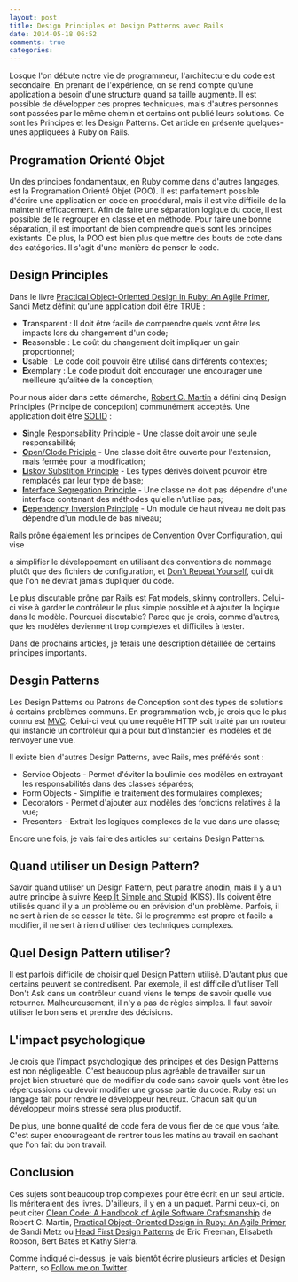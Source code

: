 ```yaml
---
layout: post
title: Design Principles et Design Patterns avec Rails
date: 2014-05-18 06:52
comments: true
categories:
---
```


Losque l'on débute notre vie de programmeur, l'architecture du code est
secondaire. En prenant de l'expérience, on se rend compte qu'une
application a besoin d'une structure quand sa taille augmente. Il est possible
de développer ces propres techniques, mais d'autres personnes sont passées par le
même chemin et certains ont publié leurs solutions. Ce sont les Principes et les Design Patterns.
Cet article en présente quelques-unes appliquées à Ruby on Rails.

<!--more-->

## Programation Orienté Objet

Un des principes fondamentaux, en Ruby comme dans d'autres langages, est la
Programation Orienté Objet (POO). Il est parfaitement possible d'écrire une
application en code en procédural, mais il est vite difficile de la maintenir
efficacement. Afin de faire une séparation logique du code, il est possible de
le regrouper en classe et en méthode. Pour faire une bonne séparation, il est
important de bien comprendre quels sont les principes existants. De plus, la
POO est bien plus que mettre des bouts de cote dans des catégories. Il s'agit
d'une manière de penser le code.

## Design Principles

Dans le livre [Practical Object-Oriented Design in Ruby: An Agile Primer](http://www.amazon.ca/Practical-Object-Oriented-Design-Ruby-Primer/dp/0321721330), Sandi Metz définit qu'une application doit être TRUE :

* **T**ransparent : Il doit être facile de comprendre quels vont être les impacts lors du changement d'un code;
* **R**easonable : Le coût du changement doit impliquer un gain proportionnel;
* **U**sable : Le code doit pouvoir être utilisé dans différents contextes;
* **E**xemplary : Le code produit doit encourager une encourager une meilleure qu’alitée de la conception;

Pour nous aider dans cette démarche, [Robert C. Martin](http://en.wikipedia.org/wiki/Robert_Cecil_Martin) a défini cinq Design Principles (Principe de conception) communément acceptés. Une application doit être [SOLID](http://en.wikipedia.org/wiki/SOLID_%28object-oriented_design%29) :

* [**S**ingle Responsability Principle](http://en.wikipedia.org/wiki/Single_responsibility_principle) - Une classe doit avoir une seule responsabilité;
* [**O**pen/Clode Priciple](http://en.wikipedia.org/wiki/Open/closed_principle) - Une classe doit être ouverte pour l'extension, mais fermée pour la modification;
* [**L**iskov Substition Principle](http://en.wikipedia.org/wiki/Liskov_substitution_principle) - Les types dérivés doivent pouvoir être remplacés par leur type de base;
* [**I**nterface Segregation Principle](http://en.wikipedia.org/wiki/Interface_segregation_principle) - Une classe ne doit pas dépendre d'une interface contenant des méthodes qu'elle n'utilise pas;
* [**D**ependency Inversion Principle](http://en.wikipedia.org/wiki/Dependency_inversion_principle) - Un module de haut niveau ne doit pas dépendre d'un module de bas niveau;

Rails prône également les principes de [Convention Over Configuration](http://en.wikipedia.org/wiki/Convention_over_Configuration), qui vise

a simplifier le développement en utilisant des conventions de nommage plutôt que
des fichiers de configuration, et [Don't Repeat Yourself](http://en.wikipedia.org/wiki/Don%27t_Repeat_Yourself), qui dit que l'on ne
devrait jamais dupliquer du code.

Le plus discutable prône par Rails est Fat models, skinny controllers. Celui-ci
vise à garder le contrôleur le plus simple possible et à ajouter la logique
dans le modèle. Pourquoi discutable? Parce que je crois, comme d'autres, que les
modèles deviennent trop complexes et difficiles à tester.


Dans de prochains articles, je ferais une description détaillée de certains principes importants.

## Desgin Patterns

Les Design Patterns ou Patrons de Conception sont des types de solutions à
certains problèmes communs. En programmation web, je crois que le plus connu
est [MVC](http://en.wikipedia.org/wiki/MVC). Celui-ci veut qu'une requête HTTP soit traité par un routeur qui instancie un contrôleur qui a pour but d'instancier les modèles et de
renvoyer une vue.

Il existe bien d'autres Design Patterns, avec Rails, mes préférés sont :

* Service Objects - Permet d'éviter la boulimie des modèles en extrayant les responsabilités dans des classes séparées;
* Form Objects - Simplifie le traitement des formulaires complexes;
* Decorators - Permet d'ajouter aux modèles des fonctions relatives à la vue;
* Presenters - Extrait les logiques complexes de la vue dans une classe;

Encore une fois, je vais faire des articles sur certains Design Patterns.

## Quand utiliser un Design Pattern?

Savoir quand utiliser un Design Pattern, peut paraitre anodin, mais il y a un
autre principe à suivre [Keep It Simple and Stupid](http://en.wikipedia.org/wiki/Keep_it_simple) (KISS). Ils doivent être
utilisés quand il y a un problème ou en prévision d'un problème. Parfois, il
ne sert à rien de se casser la tête. Si le programme est propre et facile a
modifier, il ne sert à rien d'utiliser des techniques complexes.

## Quel Design Pattern utiliser?

Il est parfois difficile de choisir quel Design Pattern utilisé. D'autant plus
que certains peuvent se contredisent. Par exemple, il est difficile d'utiliser
Tell Don't Ask dans un contrôleur quand viens le temps de savoir quelle vue
retourner. Malheureusement, il n'y a pas de règles simples. Il faut savoir
utiliser le bon sens et prendre des décisions.

## L'impact psychologique

Je crois que l'impact psychologique des principes et des Design Patterns est
non négligeable. C'est beaucoup plus agréable de travailler sur un projet bien
structuré que de modifier du code sans savoir quels vont être les répercussions
ou devoir modifier une grosse partie du code. Ruby est un langage fait pour
rendre le développeur heureux. Chacun sait qu'un développeur moins stressé sera
plus productif.

De plus, une bonne qualité de code fera de vous fier de ce que vous faite.
C'est super encourageant de rentrer tous les matins au travail en sachant que
l'on fait du bon travail.

## Conclusion

Ces sujets sont beaucoup trop complexes pour être écrit en un seul article. Ils mériteraient des livres. D'ailleurs, il y en a un paquet. Parmi ceux-ci, on peut citer [Clean Code: A Handbook of Agile Software Craftsmanship](http://www.amazon.ca/Clean-Code-Handbook-Software-Craftsmanship/dp/0132350882) de Robert C. Martin, [Practical Object-Oriented Design in Ruby: An Agile Primer](http://www.amazon.ca/Practical-Object-Oriented-Design-Ruby-Primer/dp/0321721330), de Sandi Metz ou [Head First Design Patterns](http://www.amazon.ca/Head-First-Design-Patterns-Freeman/dp/0596007124) de Eric Freeman, Elisabeth Robson, Bert Bates et Kathy Sierra.

Comme indiqué ci-dessus, je vais bientôt écrire plusieurs articles et Design Pattern, so [Follow me on Twitter](https://twitter.com/GuirecCorbel).
